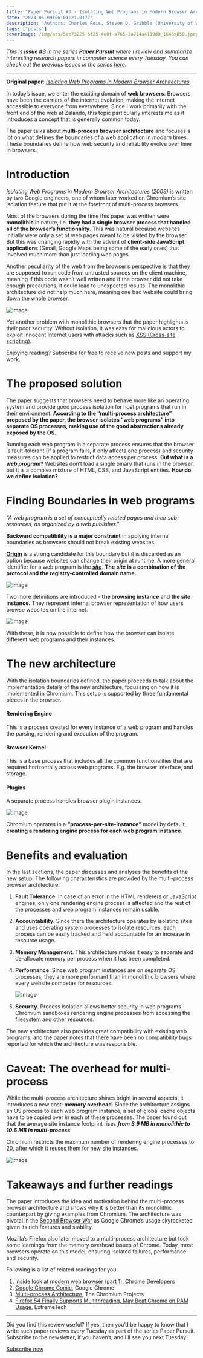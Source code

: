 ```yaml
---
title: "Paper Pursuit #3 - Isolating Web Programs in Modern Browser Architectures"
date: "2023-05-09T06:01:21.017Z"
description: "Authors: Charles Reis, Steven D. Gribble (University of Washington / Google, Inc.) [2009]"
tags: ["posts"]
coverImage: /img/acs/5ac73225-6f25-4e0f-a765-3a714a4119d0_1646x850.jpeg
---
```


_This is **issue #3** in the series **[Paper Pursuit](https://aboutcomputingsystems.substack.com/p/series-introduction-paper-pursuit)** where I review and summarize interesting research papers in computer science every Tuesday. You can check out the previous issues in the series [here](https://aboutcomputingsystems.substack.com/s/paper-pursuit)._

---

**Original paper**: _[Isolating Web Programs in Modern Browser Architectures](https://static.googleusercontent.com/media/research.google.com/en//pubs/archive/34924.pdf)_

In today’s issue, we enter the exciting domain of **web browsers**. Browsers have been the carriers of the internet evolution, making the internet accessible to everyone from everywhere. Since I work primarily with the front end of the web at Zalando, this topic particularly interests me as it introduces a concept that is generally common today.

The paper talks about **multi-process browser architecture** and focuses a lot on what defines the boundaries of a web application in _modern_ times. These boundaries define how web security and reliability evolve over time in browsers.

# Introduction

_Isolating Web Programs in Modern Browser Architectures (2009)_ is written by two Google engineers, one of whom later worked on Chromium’s site isolation feature that put it at the forefront of multi-process browsers.

Most of the browsers during the time this paper was written were **monolithic** in nature, i.e. **they had a single browser process that handled all of the browser’s functionality**. This was natural because websites initially were only a set of web pages meant to be visited by the browser. But this was changing rapidly with the advent of **client-side JavaScript applications** (Gmail, Google Maps being some of the early ones) that involved much more than just loading web pages.

Another peculiarity of the web from the browser’s perspective is that they are supposed to run code from untrusted sources on the client machine, meaning if this code wasn’t well written and if the browser did not take enough precautions, it could lead to unexpected results. The monolithic architecture did not help much here, meaning one bad website could bring down the whole browser.

![image](/img/acs/25f90f90-9c2c-4ca0-b560-567bc56dec8c_1906x906.gif)

Yet another problem with monolithic browsers that the paper highlights is their poor security. Without isolation, it was easy for malicious actors to exploit innocent Internet users with attacks such as [XSS (Cross-site scripting)](https://portswigger.net/web-security/cross-site-scripting).

Enjoying reading? Subscribe for free to receive new posts and support my work.

# The proposed solution

The paper suggests that browsers need to behave more like an operating system and provide good process isolation for host programs that run in their environment. **According to the “multi-process architecture” proposed by the paper, the browser isolates “web programs” into separate OS processes, making use of the good abstractions already exposed by the OS.**

Running each web program in a separate process ensures that the browser is fault-tolerant (if a program fails, it only affects one process) and security measures can be applied to restrict data access per process. **But what is a** _**web program**_**?** Websites don’t load a single binary that runs in the browser, but it is a complex mixture of HTML, CSS, and JavaScript entities. **How do we define isolation?**

# Finding Boundaries in web programs

_“A web program is a set of conceptually related pages and their sub-resources, as organized by a web publisher.”_

**Backward compatibility is a major constraint** in applying internal boundaries as browsers should not break existing websites.

**[Origin](https://developer.mozilla.org/en-US/docs/Glossary/Origin)** is a strong candidate for this boundary but it is discarded as an option because websites can change their origin at runtime. A more general identifier for a web program is the _**[site](https://developer.mozilla.org/en-US/docs/Glossary/Site)**_. **The** _**site**_ **is a combination of the protocol and the registry-controlled domain name.**

![image](/img/acs/fa615ade-e28d-45bd-b29a-b418faa3f193_1200x630.jpeg)

Two more definitions are introduced - **the browsing instance** and **the site instance.** They represent internal browser representation of how users browse websites on the internet.

![image](/img/acs/c7ca6b09-0eaa-488f-95e7-9df0cf8a15f2_760x606.png)

With these, it is now possible to define how the browser can isolate different web programs and their instances.

# The new architecture

With the isolation boundaries defined, the paper proceeds to talk about the implementation details of the new architecture, focussing on how it is implemented in Chromium. This setup is supported by three fundamental pieces in the browser.

#### Rendering Engine

This is a process created for every instance of a web program and handles the parsing, rendering and execution of the program.

#### Browser Kernel

This is a base process that includes all the common functionalities that are required horizontally across web programs. E.g. the browser interface, and storage.

#### Plugins

A separate process handles browser plugin instances.

![image](/img/acs/abb5b9ed-93f2-4011-92d7-5118f3f2aa5c_748x404.png)

Chromium operates in a **“process-per-site-instance”** model by default, **creating a rendering engine process for each web program instance**.

# Benefits and evaluation

In the last sections, the paper discusses and analyses the benefits of the new setup. The following characteristics are provided by the multi-process browser architecture:

1.  **Fault Tolerance**. In case of an error in the HTML renderers or JavaScript engines, only one rendering engine process is affected and the rest of the processes and web program instances remain usable.
2.  **Accountability**. Since there the architecture operates by isolating sites and uses operating system processes to isolate resources, each process can be easily tracked and held accountable for an increase in resource usage.
3.  **Memory Management**. This architecture makes it easy to separate and de-allocate memory per process when it has been completed.
4.  **Performance**. Since web program instances are on separate OS processes, they are more performant than in monolithic browsers where every website competes for resources.

    ![image](/img/acs/a578a759-cb51-4913-8e03-1bcfa21fd76b_483x201.png)

5.  **Security**. Process isolation allows better security in web programs. Chromium sandboxes rendering engine processes from accessing the filesystem and other resources.

The new architecture also provides great compatibility with existing web programs, and the paper notes that there have been no compatibility bugs reported for which the architecture was responsible.

# Caveat: The overhead for multi-process

While the multi-process architecture shines bright in several aspects, it introduces a new cost: **memory overhead**. Since the architecture assigns an OS process to each web program instance, a set of global cache objects have to be copied over in each of these processes. The paper found out that the average site instance footprint rises _**from 3.9 MB in monolithic to 10.6 MB in multi-process**_.

Chromium restricts the maximum number of rendering engine processes to 20, after which it reuses them for new site instances.

![image](/img/acs/7e4b55af-d71e-47f3-b58e-17f45a14f6eb_636x231.jpeg)

# Takeaways and further readings

The paper introduces the idea and motivation behind the multi-process browser architecture and shows why it is better than its monolithic counterpart by giving examples from Chromium. The architecture was pivotal in the [Second Browser War](<https://en.wikipedia.org/wiki/Browser_wars#Second_browser_war_(2004%E2%80%932017)>) as Google Chrome’s usage skyrocketed given its rich features and stability.

Mozilla’s Firefox also later moved to a multi-process architecture but took some learnings from the memory overhead issues of Chrome. Today, most browsers operate on this model, ensuring isolated failures, performance and security.

Following is a list of related readings for you.

1.  [Inside look at modern web browser (part 1)](https://developer.chrome.com/blog/inside-browser-part1/), Chrome Developers
2.  [Google Chrome Comic](https://www.google.com/googlebooks/chrome/big_04.html), Google Chrome
3.  [Multi-process Architecture](https://www.chromium.org/developers/design-documents/multi-process-architecture/), The Chromium Projects
4.  [Firefox 54 Finally Supports Multithreading, May Beat Chrome on RAM Usage](https://www.extremetech.com/internet/250930-firefox-54-finally-supports-multithreading-claims-higher-ram-efficiency-chrome), ExtremeTech

---

Did you find this review useful? If yes, then you’d be happy to know that I write such paper reviews every Tuesday as part of the series Paper Pursuit. Subscribe to the newsletter, if you haven’t, and I’ll see you next Tuesday!

[Subscribe now](https://aboutcomputingsystems.substack.com/subscribe?)
